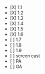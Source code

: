 - \[X\] 1.1
- \[X\] 1.2
- \[X\] 1.3
- \[X\] 1.4
- \[X\] 1.5
- \[X\] 1.6
- \[ \] 1.7
- \[ \] 1.8
- \[ \] 1.9
- \[ \] screen cast
- \[ \] PA
- \[ \] GA
